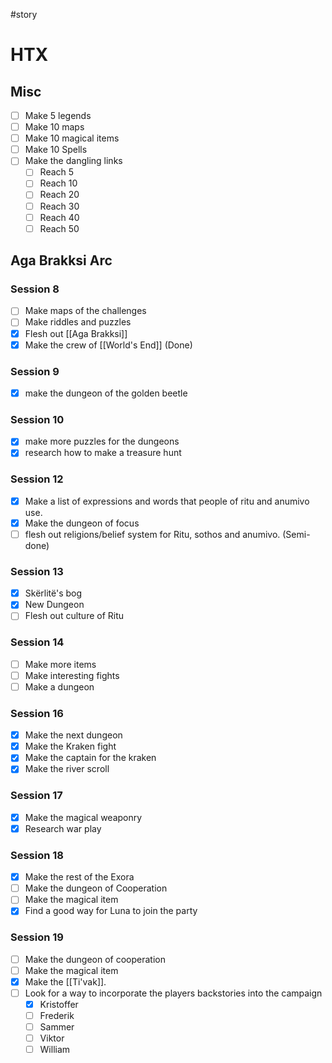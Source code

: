 #story  
# HTX
## Misc
- [ ] Make 5 legends
- [ ] Make 10 maps
- [ ] Make 10 magical items
- [ ] Make 10 Spells
- [ ] Make the dangling links
	- [ ] Reach 5
	- [ ] Reach 10
	- [ ] Reach 20
	- [ ] Reach 30
	- [ ] Reach 40
	- [ ] Reach 50

## Aga Brakksi Arc
### Session 8
- [ ] Make maps of the challenges
- [ ] Make riddles and puzzles
- [x] Flesh out [[Aga Brakksi]]
- [x] Make the crew of [[World's End]] (Done)

### Session 9
- [x] make the dungeon of the golden beetle

### Session 10
- [x] make more puzzles for the dungeons
- [x] research how to make a treasure hunt

### Session 12
 - [x] Make a list of expressions and words that people of ritu and anumivo use.
 - [x] Make the dungeon of focus
 - [ ] flesh out religions/belief system for Ritu, sothos and anumivo. (Semi-done)

### Session 13
- [x] Skërlitë's bog
- [x] New Dungeon
- [ ] Flesh out culture of Ritu

### Session 14
- [ ] Make more items
- [ ] Make interesting fights
- [ ] Make a dungeon
### Session 16
- [x] Make the next dungeon
- [x] Make the Kraken fight
- [x] Make the captain for the kraken
- [x] Make the river scroll
### Session 17
- [x] Make the magical weaponry
- [x] Research war play
### Session 18
- [x] Make the rest of the Exora
- [ ] Make the dungeon of Cooperation
- [ ] Make the magical item
- [x] Find a good way for Luna to join the party

### Session 19
- [ ] Make the dungeon of cooperation
- [ ] Make the magical item
- [x] Make the [[Ti'vak]].
- [ ] Look for a way to incorporate the players backstories into the campaign
	- [x] Kristoffer
	- [ ] Frederik
	- [ ] Sammer
	- [ ] Viktor
	- [ ] William